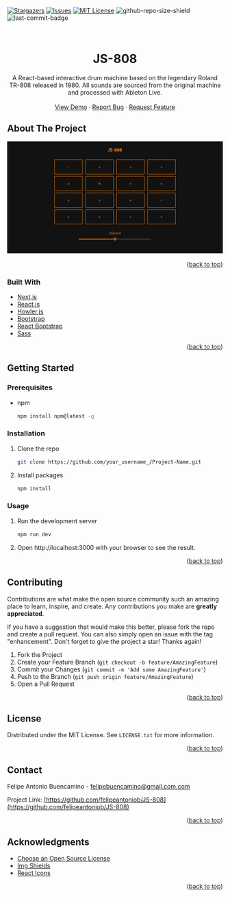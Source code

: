 <div id="top"></div>

<!-- PROJECT SHIELDS -->
<!--
*** I'm using markdown "reference style" links for readability.
*** Reference links are enclosed in brackets [ ] instead of parentheses ( ).
*** See the bottom of this document for the declaration of the reference variables
*** for contributors-url, forks-url, etc. This is an optional, concise syntax you may use.
*** https://www.markdownguide.org/basic-syntax/#reference-style-links
-->

[![Stargazers][stars-shield]][stars-url]
[![Issues][issues-shield]][issues-url]
[![MIT License][license-shield]][license-url]
![github-repo-size-shield]
![last-commit-badge]

<!-- PROJECT LOGO -->
<br />
<div align="center">

  <h1 align="center">JS-808</h1>

  <p align="center">
 A React-based interactive drum machine based on the legendary Roland TR-808 released in 1980. All sounds are sourced from the original machine and processed with Ableton Live.
 <br />
  <br />
     <a href="https://js-808.vercel.app/">View Demo</a>
    ·
    <a href="https://github.com/felipeantoniob/JS-808/issues">Report Bug</a>
    ·
    <a href="https://github.com/felipeantoniob/JS-808/issues">Request Feature</a>
  </p>
</div>

<!-- ABOUT THE PROJECT -->

## About The Project

[![JS-808 Screenshot][website-screenshot]](https://example.com)

<p align="right">(<a href="#top">back to top</a>)</p>

### Built With

- [Next.js](https://nextjs.org/)
- [React.js](https://reactjs.org/)
- [Howler.js](https://howlerjs.com/)
- [Bootstrap](https://getbootstrap.com/)
- [React Bootstrap](https://react-bootstrap.github.io/)
- [Sass](https://sass-lang.com/)

<p align="right">(<a href="#top">back to top</a>)</p>

<!-- GETTING STARTED -->

## Getting Started

### Prerequisites

- npm
  ```sh
  npm install npm@latest -g
  ```

### Installation

1. Clone the repo
   ```sh
   git clone https://github.com/your_username_/Project-Name.git
   ```
2. Install packages

   ```sh
   npm install
   ```

### Usage

1. Run the development server

   ```sh
   npm run dev
   ```

2. Open http://localhost:3000 with your browser to see the result.

<p align="right">(<a href="#top">back to top</a>)</p>

<!-- CONTRIBUTING -->

## Contributing

Contributions are what make the open source community such an amazing place to learn, inspire, and create. Any contributions you make are **greatly appreciated**.

If you have a suggestion that would make this better, please fork the repo and create a pull request. You can also simply open an issue with the tag "enhancement".
Don't forget to give the project a star! Thanks again!

1. Fork the Project
2. Create your Feature Branch (`git checkout -b feature/AmazingFeature`)
3. Commit your Changes (`git commit -m 'Add some AmazingFeature'`)
4. Push to the Branch (`git push origin feature/AmazingFeature`)
5. Open a Pull Request

<p align="right">(<a href="#top">back to top</a>)</p>

<!-- LICENSE -->

## License

Distributed under the MIT License. See `LICENSE.txt` for more information.

<p align="right">(<a href="#top">back to top</a>)</p>

<!-- CONTACT -->

## Contact

Felipe Antonio Buencamino - felipebuencamino@gmail.com.com

Project Link: [https://github.com/felipeantoniob/JS-808](https://github.com/felipeantoniob/JS-808)

<p align="right">(<a href="#top">back to top</a>)</p>

<!-- ACKNOWLEDGMENTS -->

## Acknowledgments

- [Choose an Open Source License](https://choosealicense.com)
- [Img Shields](https://shields.io)
- [React Icons](https://react-icons.github.io/react-icons/search)

<p align="right">(<a href="#top">back to top</a>)</p>

<!-- MARKDOWN LINKS & IMAGES -->
<!-- https://www.markdownguide.org/basic-syntax/#reference-style-links -->

[stars-shield]: https://img.shields.io/github/stars/felipeantoniob/JS-808.svg?style=for-the-badge
[stars-url]: https://github.com/felipeantoniob/JS-808/stargazers
[issues-shield]: https://img.shields.io/github/issues/felipeantoniob/JS-808.svg?style=for-the-badge
[issues-url]: https://github.com/felipeantoniob/JS-808/issues
[license-shield]: https://img.shields.io/github/license/felipeantoniob/JS-808.svg?style=for-the-badge
[license-url]: https://github.com/felipeantoniob/JS-808/blob/master/LICENSE.txt
[github-repo-size-shield]: https://img.shields.io/github/repo-size/felipeantoniob/JS-808?style=for-the-badge
[last-commit-badge]: https://img.shields.io/github/last-commit/felipeantoniob/JS-808?style=for-the-badge
[website-screenshot]: /public/images/js_808_screenshot.png
